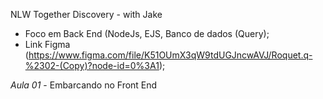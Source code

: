 NLW Together Discovery - with Jake

- Foco em Back End (NodeJs, EJS, Banco de dados (Query);
- Link Figma (https://www.figma.com/file/K51OUmX3qW9tdUGJncwAVJ/Roquet.q-%2302-(Copy)?node-id=0%3A1);


*Aula 01* - Embarcando no Front End
